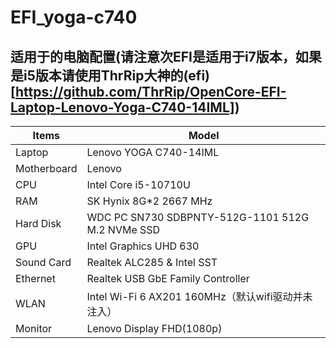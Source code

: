 # EFI_yoga-c740

## 适用于的电脑配置(请注意次EFI是适用于i7版本，如果是i5版本请使用ThrRip大神的(efi)[https://github.com/ThrRip/OpenCore-EFI-Laptop-Lenovo-Yoga-C740-14IML])
| Items       | Model               |
| ----------- | ------------------- |
| Laptop      | Lenovo YOGA C740-14IML |
| Motherboard | Lenovo    |
| CPU         | Intel Core i5-10710U |
| RAM         | SK Hynix 8G*2 2667 MHz |
| Hard Disk   | WDC PC SN730 SDBPNTY-512G-1101 512G M.2 NVMe SSD |
| GPU         | Intel Graphics UHD 630 |
| Sound Card  | Realtek ALC285 & Intel SST |
| Ethernet    | Realtek USB GbE Family Controller |
| WLAN        | Intel Wi-Fi 6 AX201 160MHz（默认wifi驱动并未注入） |
| Monitor     | Lenovo Display FHD(1080p)  |
